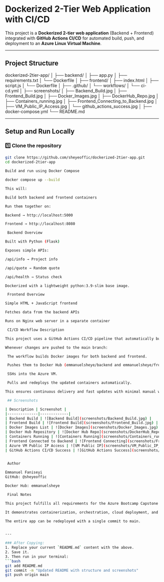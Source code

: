 # Dockerized 2-Tier Web Application with CI/CD

This project is a **Dockerized 2-tier web application** (Backend + Frontend) integrated with **GitHub Actions CI/CD** for automated build, push, and deployment to an **Azure Linux Virtual Machine**.

---

## Project Structure
dockerized-2tier-app/
│
├── backend/
│ ├── app.py
│ ├── requirements.txt
│ └── Dockerfile
│
├── frontend/
│ ├── index.html
│ ├── script.js
│ └── Dockerfile
│
├── .github/
│ └── workflows/
│ └── ci-cd.yml
│
├── screenshots/
│ ├── Backend_Build.jpg
│ ├── Frontend_Build.jpg
│ ├── Docker_Images.jpg
│ ├── DockerHub_Repo.jpg
│ ├── Containers_running.jpg
│ ├── Frontend_Connecting_to_Backend.jpg
│ ├── VM_Public_IP_Access.jpg
│ └── github_actions_success.jpg
│
├── docker-compose.yml
└── README.md


---

##  Setup and Run Locally

### 1️⃣ Clone the repository
```bash
git clone https://github.com/sheyeoffic/dockerized-2tier-app.git
cd dockerized-2tier-app

Build and run using Docker Compose

docker compose up --build

This will:

Build both backend and frontend containers

Run them together on:

Backend → http://localhost:5000

Frontend → http://localhost:8080

 Backend Overview

Built with Python (Flask)

Exposes simple APIs:

/api/info → Project info

/api/quote → Random quote

/api/health → Status check

Dockerized with a lightweight python:3.9-slim base image.

 Frontend Overview

Simple HTML + JavaScript frontend

Fetches data from the backend APIs

Runs on Nginx web server in a separate container

 CI/CD Workflow Description

This project uses a GitHub Actions CI/CD pipeline that automatically builds, pushes, and deploys the Dockerized app.

Whenever changes are pushed to the main branch:

 The workflow builds Docker images for both backend and frontend.

 Pushes them to Docker Hub (emmanuelsheye/backend and emmanuelsheye/frontend).

 SSHs into the Azure VM.

 Pulls and redeploys the updated containers automatically.

This ensures continuous delivery and fast updates with minimal manual work.

 ## Screenshots

| Description | Screenshot |
|--------------|-------------|
| Backend Build | ![Backend Build](screenshots/Backend_Build.jpg) |
| Frontend Build | ![Frontend Build](screenshots/Frontend_Build.jpg) |
| Docker Images List | ![Docker Images](screenshots/Docker_Images.jpg) |
| Docker Hub Repository | ![Docker Hub Repo](screenshots/DockerHub_Repo.jpg) |
| Containers Running | ![Containers Running](screenshots/Containers_running.jpg) |
| Frontend Connected to Backend | ![Frontend Connecting](screenshots/Frontend_Connecting_to_Backend.jpg) |
| Azure VM Public IP Access | ![VM Public IP](screenshots/VM_Public_IP_Access.jpg) |
| GitHub Actions CI/CD Success | ![GitHub Actions Success](screenshots/github_actions_success.jpg) |
	

 Author

Emmanuel Faniseyi
GitHub: @sheyeoffic

Docker Hub: emmanuelsheye

 Final Notes

This project fulfills all requirements for the Azure Bootcamp Capstone Project.

It demonstrates containerization, orchestration, cloud deployment, and CI/CD automation.

The entire app can be redeployed with a single commit to main.


---

### After Copying:
1. Replace your current `README.md` content with the above.  
2. Save it.  
3. Then run in your terminal:
```bash
git add README.md
git commit -m "Updated README with structure and screenshots"
git push origin main




